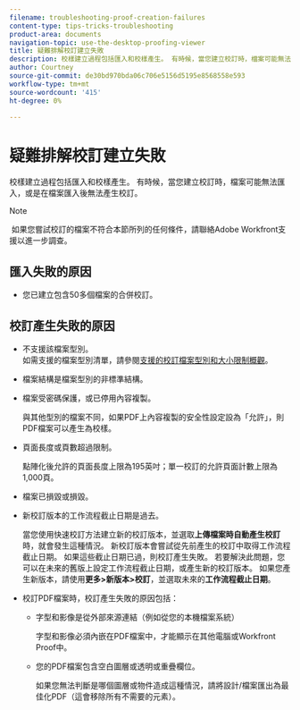 ```yaml
---
filename: troubleshooting-proof-creation-failures
content-type: tips-tricks-troubleshooting
product-area: documents
navigation-topic: use-the-desktop-proofing-viewer
title: 疑難排解校訂建立失敗
description: 校樣建立過程包括匯入和校樣產生。 有時候，當您建立校訂時，檔案可能無法匯入，或是在檔案匯入後無法產生校訂。
author: Courtney
source-git-commit: de30bd970bda06c706e5156d5195e8568558e593
workflow-type: tm+mt
source-wordcount: '415'
ht-degree: 0%

---
```



# 疑難排解校訂建立失敗

校樣建立過程包括匯入和校樣產生。 有時候，當您建立校訂時，檔案可能無法匯入，或是在檔案匯入後無法產生校訂。

>[!NOTE]
>
> 如果您嘗試校訂的檔案不符合本節所列的任何條件，請聯絡Adobe Workfront支援以進一步調查。

## 匯入失敗的原因

* 您已建立包含50多個檔案的合併校訂。

## 校訂產生失敗的原因

* 不支援該檔案型別。\
  如需支援的檔案型別清單，請參閱[支援的校訂檔案型別和大小限制概觀](../../../review-and-approve-work/proofing/proofing-overview/supported-proofing-file-types.md)。

* 檔案結構是檔案型別的非標準結構。
* 檔案受密碼保護，或已停用內容複製。

  與其他型別的檔案不同，如果PDF上內容複製的安全性設定設為「允許」，則PDF檔案可以產生為校樣。

* 頁面長度或頁數超過限制。

  點陣化後允許的頁面長度上限為195英吋；單一校訂的允許頁面計數上限為1,000頁。

* 檔案已損毀或損毀。
* 新校訂版本的工作流程截止日期是過去。

  當您使用快速校訂方法建立新的校訂版本，並選取&#x200B;**上傳檔案時自動產生校訂**&#x200B;時，就會發生這種情況。 新校訂版本會嘗試從先前產生的校訂中取得工作流程截止日期。 如果這些截止日期已過，則校訂產生失敗。 若要解決此問題，您可以在未來的舊版上設定工作流程截止日期，或產生新的校訂版本。 如果您產生新版本，請使用&#x200B;**更多>新版本>校訂**，並選取未來的&#x200B;**工作流程截止日期**。

* 校訂PDF檔案時，校訂產生失敗的原因包括：

   * 字型和影像是從外部來源連結（例如從您的本機檔案系統）

     字型和影像必須內嵌在PDF檔案中，才能顯示在其他電腦或Workfront Proof中。

   * 您的PDF檔案包含空白圖層或透明或重疊欄位。

     如果您無法判斷是哪個圖層或物件造成這種情況，請將設計/檔案匯出為最佳化PDF（這會移除所有不需要的元素）。

